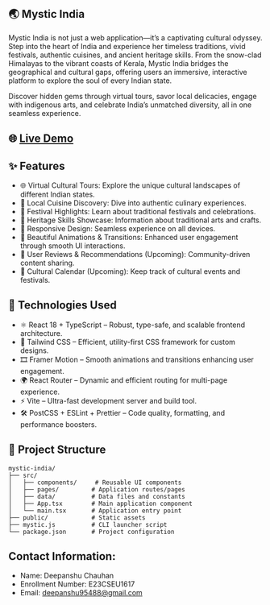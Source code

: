 ## 🌏 **Mystic India**

Mystic India is not just a web application—it’s a captivating cultural odyssey. Step into the heart of India and experience her timeless traditions, vivid festivals, authentic cuisines, and ancient heritage skills. From the snow-clad Himalayas to the vibrant coasts of Kerala, Mystic India bridges the geographical and cultural gaps, offering users an immersive, interactive platform to explore the soul of every Indian state.

Discover hidden gems through virtual tours, savor local delicacies, engage with indigenous arts, and celebrate India’s unmatched diversity, all in one seamless experience.

## 🌐  [Live Demo](https://67e61c1b61bfe6b67572d424--mystic-india.netlify.app/)

## ✨ Features

- 🌐 Virtual Cultural Tours: Explore the unique cultural landscapes of different Indian states.
- 🍛 Local Cuisine Discovery: Dive into authentic culinary experiences.
-	🎉 Festival Highlights: Learn about traditional festivals and celebrations.
-	🏺 Heritage Skills Showcase: Information about traditional arts and crafts.
-	📱 Responsive Design: Seamless experience on all devices.
-	🎨 Beautiful Animations & Transitions: Enhanced user engagement through smooth UI interactions.
-	📝 User Reviews & Recommendations (Upcoming): Community-driven content sharing.
-	📅 Cultural Calendar (Upcoming): Keep track of cultural events and festivals.



## 🚀 Technologies Used
- ⚛️ React 18 + TypeScript – Robust, type-safe, and scalable frontend architecture.
- 🎨 Tailwind CSS – Efficient, utility-first CSS framework for custom designs.
- 🎞️ Framer Motion – Smooth animations and transitions enhancing user engagement.
- 🌍 React Router – Dynamic and efficient routing for multi-page experience.
- ⚡ Vite – Ultra-fast development server and build tool.
- 🛠️ PostCSS + ESLint + Prettier – Code quality, formatting, and performance boosters.


## 🎯 Project Structure

```
mystic-india/
├── src/
│   ├── components/     # Reusable UI components
│   ├── pages/         # Application routes/pages
│   ├── data/          # Data files and constants
│   ├── App.tsx        # Main application component
│   └── main.tsx       # Application entry point
├── public/            # Static assets
├── mystic.js          # CLI launcher script
└── package.json       # Project configuration
```


## Contact Information:
- Name: Deepanshu Chauhan
- Enrollment Number: E23CSEU1617
- Email: deepanshu95488@gmail.com



